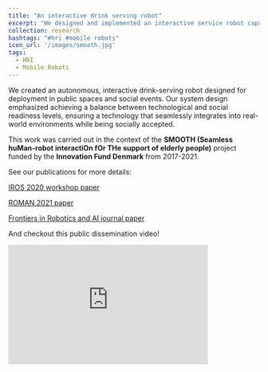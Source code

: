 ```yaml
---
title: "An interactive drink serving robot"
excerpt: "We designed and implemented an interactive service robot capable of seamless deployment in real-world environments, coupled with high social acceptance."
collection: research
hashtags: "#hri #mobile robots"
icon_url: '/images/smooth.jpg'
tags:
  - HRI
  - Mobile Robots
---
```

We created an autonomous, interactive drink-serving robot designed for deployment in public spaces and social events. Our system design emphasized achieving a balance between technological and social readiness levels, ensuring a technology that seamlessly integrates into real-world environments while being socially accepted. 

This work was carried out in the context of the <b>SMOOTH (Seamless huMan-robot interactiOn fOr THe support of elderly people)</b> project funded by the <b>Innovation Fund Denmark</b> from 2017-2021.

See our publications for more details:

[IROS 2020 workshop paper](/publication/2020-11-01-iros-workshop2020)

[ROMAN 2021 paper](/publication/2021-08-26-roman2021-1)

[Frontiers in Robotics and AI journal paper](/publication/2021-10-05-smooth-frontier)

And checkout this public dissemination video!
<iframe width="400" height="240" src="https://www.youtube.com/embed/GzFiDsX_Q_A" title="YouTube video player" frameborder="0" allow="accelerometer; autoplay; clipboard-write; encrypted-media; gyroscope; picture-in-picture" allowfullscreen></iframe>



